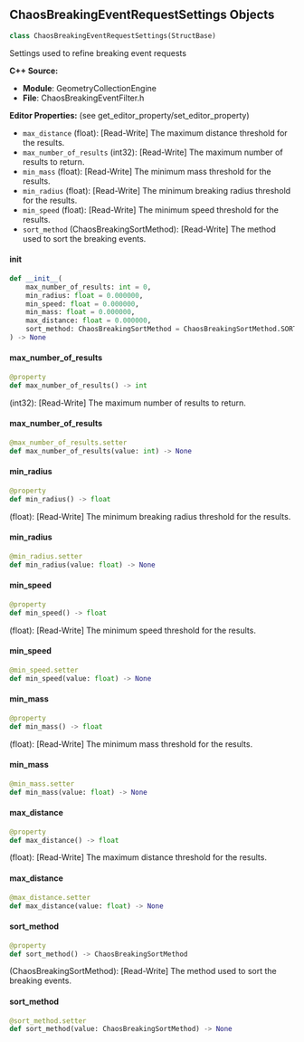## ChaosBreakingEventRequestSettings Objects

```python
class ChaosBreakingEventRequestSettings(StructBase)
```

Settings used to refine breaking event requests

**C++ Source:**

- **Module**: GeometryCollectionEngine
- **File**: ChaosBreakingEventFilter.h

**Editor Properties:** (see get_editor_property/set_editor_property)

- ``max_distance`` (float):  [Read-Write] The maximum distance threshold for the results.
- ``max_number_of_results`` (int32):  [Read-Write] The maximum number of results to return.
- ``min_mass`` (float):  [Read-Write] The minimum mass threshold for the results.
- ``min_radius`` (float):  [Read-Write] The minimum breaking radius threshold for the results.
- ``min_speed`` (float):  [Read-Write] The minimum speed threshold for the results.
- ``sort_method`` (ChaosBreakingSortMethod):  [Read-Write] The method used to sort the breaking events.

<a id="unreal.ChaosBreakingEventRequestSettings.__init__"></a>

#### __init__

```python
def __init__(
    max_number_of_results: int = 0,
    min_radius: float = 0.000000,
    min_speed: float = 0.000000,
    min_mass: float = 0.000000,
    max_distance: float = 0.000000,
    sort_method: ChaosBreakingSortMethod = ChaosBreakingSortMethod.SORT_NONE
) -> None
```

<a id="unreal.ChaosBreakingEventRequestSettings.max_number_of_results"></a>

#### max_number_of_results

```python
@property
def max_number_of_results() -> int
```

(int32):  [Read-Write] The maximum number of results to return.

<a id="unreal.ChaosBreakingEventRequestSettings.max_number_of_results"></a>

#### max_number_of_results

```python
@max_number_of_results.setter
def max_number_of_results(value: int) -> None
```

<a id="unreal.ChaosBreakingEventRequestSettings.min_radius"></a>

#### min_radius

```python
@property
def min_radius() -> float
```

(float):  [Read-Write] The minimum breaking radius threshold for the results.

<a id="unreal.ChaosBreakingEventRequestSettings.min_radius"></a>

#### min_radius

```python
@min_radius.setter
def min_radius(value: float) -> None
```

<a id="unreal.ChaosBreakingEventRequestSettings.min_speed"></a>

#### min_speed

```python
@property
def min_speed() -> float
```

(float):  [Read-Write] The minimum speed threshold for the results.

<a id="unreal.ChaosBreakingEventRequestSettings.min_speed"></a>

#### min_speed

```python
@min_speed.setter
def min_speed(value: float) -> None
```

<a id="unreal.ChaosBreakingEventRequestSettings.min_mass"></a>

#### min_mass

```python
@property
def min_mass() -> float
```

(float):  [Read-Write] The minimum mass threshold for the results.

<a id="unreal.ChaosBreakingEventRequestSettings.min_mass"></a>

#### min_mass

```python
@min_mass.setter
def min_mass(value: float) -> None
```

<a id="unreal.ChaosBreakingEventRequestSettings.max_distance"></a>

#### max_distance

```python
@property
def max_distance() -> float
```

(float):  [Read-Write] The maximum distance threshold for the results.

<a id="unreal.ChaosBreakingEventRequestSettings.max_distance"></a>

#### max_distance

```python
@max_distance.setter
def max_distance(value: float) -> None
```

<a id="unreal.ChaosBreakingEventRequestSettings.sort_method"></a>

#### sort_method

```python
@property
def sort_method() -> ChaosBreakingSortMethod
```

(ChaosBreakingSortMethod):  [Read-Write] The method used to sort the breaking events.

<a id="unreal.ChaosBreakingEventRequestSettings.sort_method"></a>

#### sort_method

```python
@sort_method.setter
def sort_method(value: ChaosBreakingSortMethod) -> None
```

<a id="unreal.ChaosCollisionEventRequestSettings"></a>